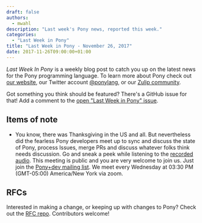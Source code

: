 ```yaml
---
draft: false
authors:
  - mwahl
description: "Last week's Pony news, reported this week."
categories:
  - "Last Week in Pony"
title: "Last Week in Pony - November 26, 2017"
date: 2017-11-26T09:00:00+01:00
---
```

_Last Week In Pony_ is a weekly blog post to catch you up on the latest news for the Pony programming language. To learn more about Pony check out [our website](https://ponylang.io), our Twitter account [@ponylang](https://twitter.com/ponylang), or our [Zulip community](https://ponylang.zulipchat.com).

Got something you think should be featured? There's a GitHub issue for that! Add a comment to the [open "Last Week in Pony" issue](https://github.com/ponylang/ponylang.github.io/issues?q=is%3Aissue+is%3Aopen+label%3Alast-week-in-pony).
<!-- more -->

## Items of note

- You know, there was Thanksgiving in the US and all. But nevertheless did the fearless Pony developers meet up to sync and discuss the state of Pony, process Issues, merge PRs and discuss whatever folks think needs discussion. Go and sneak a peek while listening to the [recorded audio](https://sync-recordings.ponylang.io/r/2017_11_22.m4a). This meeting is public and you are very welcome to join us. Just join the [Pony+dev mailing list](https://groups.io/g/pony+dev). We meet every Wednesday at 03:30 PM (GMT-05:00) America/New York via zoom.

## RFCs

Interested in making a change, or keeping up with changes to Pony? Check out the [RFC repo](https://github.com/ponylang/rfcs). Contributors welcome!
